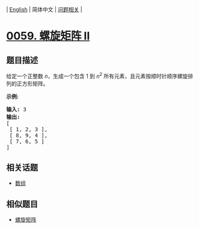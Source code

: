 
| [English](README_EN.md) | 简体中文 | [问题相关](QUESTION.md) |
# [0059. 螺旋矩阵 II](https://leetcode-cn.com/problems/spiral-matrix-ii/)
## 题目描述
<p>给定一个正整数&nbsp;<em>n</em>，生成一个包含 1 到&nbsp;<em>n</em><sup>2</sup>&nbsp;所有元素，且元素按顺时针顺序螺旋排列的正方形矩阵。</p>

<p><strong>示例:</strong></p>

<pre><strong>输入:</strong> 3
<strong>输出:</strong>
[
 [ 1, 2, 3 ],
 [ 8, 9, 4 ],
 [ 7, 6, 5 ]
]</pre>

## 相关话题
- [数组](https://leetcode-cn.com/tag/array)
## 相似题目
- [螺旋矩阵](../0054/README.md)
